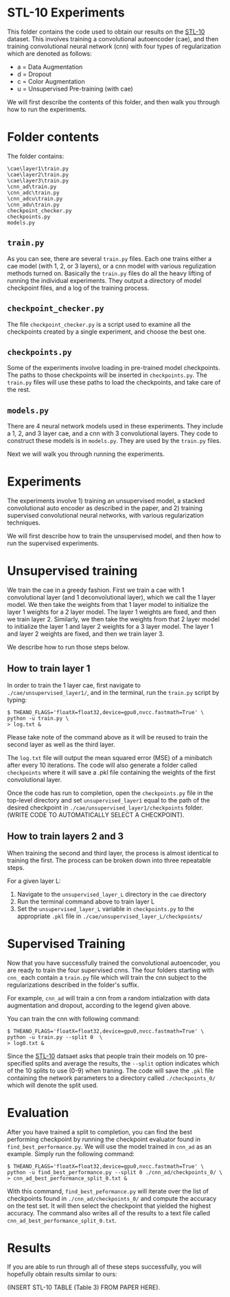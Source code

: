 # STL-10 Experiments

This folder contains the code used to obtain our results on the [STL-10][STL-10] dataset. This involves training a convolutional autoencoder (cae), and then training convolutional neural network (cnn) with four types of regularization which are denoted as follows:

+ a = Data Augmentation
+ d = Dropout
+ c = Color Augmentation
+ u = Unsupervised Pre-training (with cae)

We will first describe the contents of this folder, and then walk you through
how to run the experiments.

# Folder contents
The folder contains:
``` shell
\cae\layer1\train.py
\cae\layer2\train.py
\cae\layer3\train.py
\cnn_ad\train.py
\cnn_adc\train.py
\cnn_adcu\train.py
\cnn_adu\train.py
checkpoint_checker.py
checkpoints.py
models.py
```

## `train.py`
As you can see, there are several `train.py` files. Each one trains either a cae model (with 1, 2, or 3 layers), or a cnn model with various regulization methods turned on. Basically the `train.py` files do all the heavy lifting of running the individual experiments. They output a directory of model checkpoint files, and a log of the training process.

## `checkpoint_checker.py`
The file `checkpoint_checker.py` is a script used to examine all the checkpoints created by a single experiment, and choose the best one.

## `checkpoints.py`
Some of the experiments involve loading in pre-trained model checkpoints. The paths to those checkpoints will be inserted in `checkpoints.py`. The `train.py`
files will use these paths to load the checkpoints, and take care of the rest.

## `models.py`
There are 4 neural network models used in these experiments. They include a 1, 2, and 3 layer cae, and a cnn with 3 convolutional layers. They code to construct these models is in `models.py`. They are used by the `train.py` files.

Next we will walk you through running the experiments.

# Experiments
The experiments involve 1) training an unsupervised model, a stacked convolutional auto encoder as described in the paper, and 2) training supervised convolutional neural networks, with various regularization techniques.

We will first describe how to train the unsupervised model, and then how to run the supervised experiments.

# Unsupervised training

We train the cae in a greedy fashion. First we train a cae with 1 convolutional layer (and 1 deconvolutional layer), which we call the 1 layer model. We then take the weights from that 1 layer model to initialize the layer 1 weights for a 2 layer model. The layer 1 weights are fixed, and then we train layer 2. Similarly, we then take the weights from that 2 layer model to initialize the layer 1 and layer 2 weights for a 3 layer model. The layer 1 and layer 2 weights are fixed, and then we train layer 3.

We describe how to run those steps below.

## How to train layer 1

In order to train the 1 layer cae, first navigate to `./cae/unsupervised_layer1/`, and in the terminal, run the `train.py` script by typing:

``` shell
$ THEANO_FLAGS='floatX=float32,device=gpu0,nvcc.fastmath=True' \
python -u train.py \
> log.txt & 
```

Please take note of the command above as it will be reused to train the 
second layer as well as the third layer. 

The `log.txt` file will output the mean squared error (MSE) of a minibatch 
after every 10 iterations. The code will also generate a folder called 
`checkpoints` where it will save a .pkl file containing the weights of the 
first convolutional layer. 

Once the code has run to completion, open the `checkpoints.py` file in the 
top-level directory and set `unsupervised_layer1` equal to the path of the 
desired checkpoint in `./cae/unsupervised_layer1/checkpoints` folder. 
(WRITE CODE TO AUTOMATICALLY SELECT A CHECKPOINT).

## How to train layers 2 and 3

When training the second and third layer, the process is almost identical
to training the first. The process can be broken down into three repeatable 
steps. 

For a given layer L:  

1.  Navigate to the `unsupervised_layer_L` directory in the `cae` directory  
2.  Run the terminal command above to train layer L  
3.  Set the `unsupervised_layer_L` variable in `checkpoints.py` to the 
	appropriate `.pkl` file in `./cae/unsupervised_layer_L/checkpoints/`  


# Supervised Training

Now that you have successfully trained the convolutional autoencoder, you are
ready to train the four supervised cnns. The four folders starting with `cnn_` 
each contain a `train.py` file which will train the cnn subject to the 
regularizations described in the folder's suffix. 

For example, `cnn_ad` will train a cnn from a random intialzation with data augmentation and dropout, according to the legend given above. 


You can train the cnn with following command: 
``` shell
$ THEANO_FLAGS='floatX=float32,device=gpu0,nvcc.fastmath=True' \ 
python -u train.py --split 0  \ 
> log0.txt & 
```

Since the [STL-10][STL-10] datsaet asks that people train their models on 10 
pre-specified splits and average the results, the `--split` option indicates 
which of the 10 splits to use (0-9) when traning. The code will save the `.pkl` 
file containing the network parameters to a directory called `./checkpoints_0/` 
which will denote the split used.


# Evaluation

After you have trained a split to completion, you can find the best performing
checkpoint by running the checkpoint evaluator found in 
`find_best_performance.py`. We will use the model trained in `cnn_ad` as an 
example. Simply run the following command:

``` shell
$ THEANO_FLAGS='floatX=float32,device=gpu0,nvcc.fastmath=True' \ 
python -u find_best_performance.py --split 0 ./cnn_ad/checkpoints_0/ \
> cnn_ad_best_performance_split_0.txt &
```

With this command, `find_best_peformance.py` will iterate over the list of
checkpoints found in `./cnn_ad/checkpoints_0/` and compute the accuracy on 
the test set. It will then select the checkpoint that yielded the highest
accuracy. The command also writes all of the results to a text file called 
`cnn_ad_best_performance_split_0.txt`. 


# Results

If you are able to run through all of these steps successfully, you will
hopefully obtain results similar to ours:

(INSERT STL-10 TABLE (Table 3) FROM PAPER HERE).


[STL-10]:http://cs.stanford.edu/~acoates/stl10/
